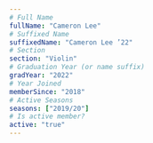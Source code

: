 ```yaml
---
# Full Name
fullName: "Cameron Lee"
# Suffixed Name
suffixedName: "Cameron Lee ’22"
# Section
section: "Violin"
# Graduation Year (or name suffix)
gradYear: "2022"
# Year Joined
memberSince: "2018"
# Active Seasons
seasons: ["2019/20"]
# Is active member?
active: "true"
---
```


